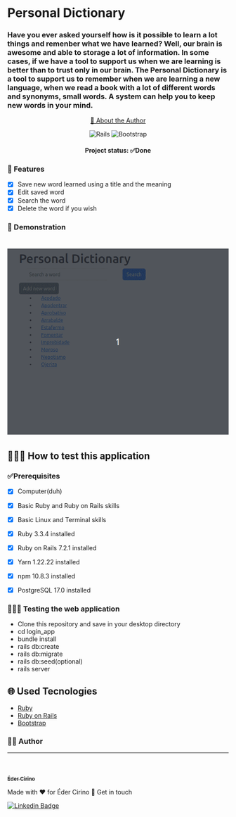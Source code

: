 # Personal Dictionary  

### Have you ever asked yourself how is it possible to learn a lot things and remenber what we have learned? Well, our brain is awesome and able to storage a lot of information. In some cases, if we have a tool to support us when we are learning is better than to trust only in our brain. The Personal Dictionary is a tool to support us to remember when we are learning a new language, when we read a book with a lot of different words and synonyms, small words. A system can help you to keep new words in your mind.


<p align="center">
    <a href="#author"> 🔎	About the Author</a>
</p>

<div align="center">
<p>

![Rails](https://img.shields.io/badge/rails-%23CC0000.svg?style=for-the-badge&logo=ruby-on-rails&logoColor=white)
![Bootstrap](https://img.shields.io/badge/bootstrap-%238511FA.svg?style=for-the-badge&logo=bootstrap&logoColor=white)

</p>
</div>

<h4 align="center">
Project status: ✅Done
</h4>

### 📝 Features

- [x] Save new word learned using a title and the meaning
- [x] Edit saved word
- [x] Search the word
- [x] Delete the word if you wish

### 🧐 Demonstration

<h1 align=center>
<img alt="personal dictionary" title="main page" src="app/assets/screenshots/demonstration.gif">
</h1>

## 👩🏻‍💻 How to test this application

### ✅Prerequisites

- [x] Computer(duh)
- [x] Basic Ruby and Ruby on Rails skills
- [x] Basic Linux and Terminal skills
- [x] Ruby 3.3.4 installed
- [x] Ruby on Rails 7.2.1 installed
- [x] Yarn 1.22.22 installed
- [x] npm 10.8.3 installed
- [x] PostgreSQL 17.0 installed



### 👨🏻‍💻 Testing the web application

- Clone this repository and save in your desktop directory
- cd login_app
- bundle install
- rails db:create
- rails db:migrate
- rails db:seed(optional)
- rails server

## 🌐 Used Tecnologies

- [Ruby](https://www.ruby-lang.org/pt/)
- [Ruby on Rails](https://rubyonrails.org/)
- [Bootstrap](https://getbootstrap.com/)

### 🙋‍♂️ Author
---

<a href="https://www.linkedin.com/in/edercirino/">
<img style="border-radius: 50%;" src="https://avatars3.githubusercontent.com/u/25642656" width="100px" alt=""/>
<br />

<span href="author"></span>
<sub><b>Éder Cirino</b></sub></a>

Made with ❤️ for Éder Cirino 👋 Get in touch


[![Linkedin Badge](https://img.shields.io/badge/-Éder-blue?style=flat-square&logo=Linkedin&logoColor=white&link=https://www.linkedin.com/in/edercirino/)](https://www.linkedin.com/in/edercirino/)